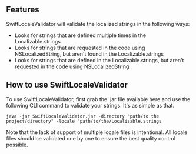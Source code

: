 ## Features

SwiftLocaleValidator will validate the localized strings in the following ways:
 - Looks for strings that are defined multiple times in the Localizable.strings
 - Looks for strings that are requested in the code using NSLocalizedString, but aren't found in the Localizable.strings
 - Looks for strings that are defined in the Localizable.strings, but aren't requested in the code using NSLocalizedString

## How to use SwiftLocaleValidator

To use SwiftLocaleValidator, first grab the .jar file available here and use the following CLI command to validate your strings. It's as simple as that.

`java -jar SwiftLocaleValidator.jar -directory "path/to the project/directory" -locale "path/to/the/Localizable.strings`

Note that the lack of support of multiple locale files is intentional. All locale files should be validated one by one to ensure the best quality control possible.